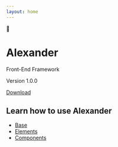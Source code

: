 ```yaml
---
layout: home
---
```


<div class="home-intro">
    <div class="emoji">🧭</div>
    <h1 class="title">Alexander</h1>
    <p class="subhead">Front-End Framework</p>
    <div class="get">
        <p class="version">Version 1.0.0</p>
        <p class="download"><a href="{{ site.baseurl }}/css/alexander.css">Download</a></p>
    </div>
</div>

<div class="home-docs">
    <h2>Learn how to use Alexander</h2>
    <ul class="home-sections">
        <li><a href="{{ site.baseurl }}/base/html">Base</a></li>
        <li><a href="{{ site.baseurl }}/base/blockquote">Elements</a></li>
        <li><a href="{{ site.baseurl }}/examples/accordion">Components</a></li>
    </ul>
</div>